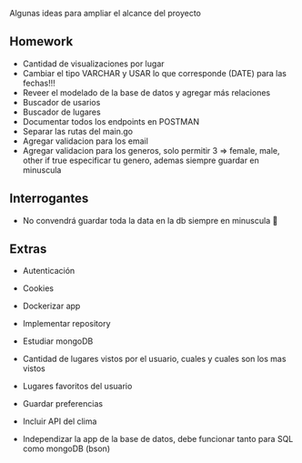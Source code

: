 Algunas ideas para ampliar el alcance del proyecto


## Homework

* Cantidad de visualizaciones por lugar
* Cambiar el tipo VARCHAR y USAR lo que corresponde (DATE) para las fechas!!!
* Reveer el modelado de la base de datos y agregar más relaciones
* Buscador de usarios
* Buscador de lugares
* Documentar todos los endpoints en POSTMAN
* Separar las rutas del main.go
* Agregar validacion para los email
* Agregar validacion para los generos, solo permitir 3 => female, male, other if true especificar tu genero, ademas siempre guardar en minuscula

## Interrogantes 
* No convendrá guardar toda la data en la db siempre en minuscula 🤔

## Extras

* Autenticación
* Cookies
* Dockerizar app
* Implementar repository
* Estudiar mongoDB
* Cantidad de lugares vistos por el usuario, cuales y cuales son los mas vistos
* Lugares favoritos del usuario
* Guardar preferencias
* Incluir API del clima

* Independizar la app de la base de datos, debe funcionar tanto para SQL como mongoDB (bson)